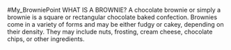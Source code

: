 #My_BrowniePoint
WHAT IS A BROWNIE?
A chocolate brownie or simply a brownie is a square or rectangular chocolate baked confection. Brownies come in a variety of forms and may be either fudgy or cakey, depending on their density. They may include nuts, frosting, cream cheese, chocolate chips, or other ingredients.

